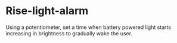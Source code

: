 # Rise-light-alarm
Using a potentiometer, set a time when battery powered light starts increasing in brightness to gradually wake the user.
